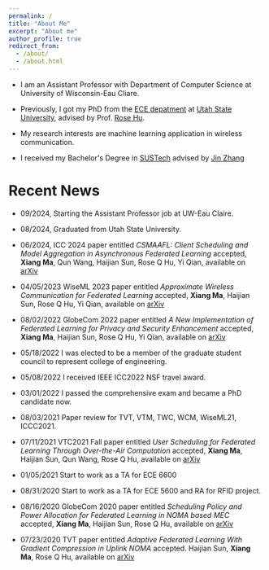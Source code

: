 ```yaml
---
permalink: /
title: "About Me"
excerpt: "About me"
author_profile: true
redirect_from: 
  - /about/
  - /about.html
---
```


* I am an Assistant Professor with Department of Computer Science at University of Wisconsin-Eau Cliare.

* Previously, I got my PhD from the [ECE depatment](https://engineering.usu.edu/ece/) at [Utah State University](https://www.usu.edu/), advised by Prof. [Rose Hu](https://engineering.usu.edu/ece/people/faculty/hu-rose).
* My research interests are machine learning application in wireless communication.

* I received my Bachelor's Degree in [SUSTech](https://www.sustech.edu.cn/en/) advised by [Jin Zhang](http://faculty.sustech.edu.cn/zhangj4/en/)

# Recent News

* 09/2024, Starting the Assistant Professor job at UW-Eau Claire.

* 08/2024, Graduated from Utah State University.

* 06/2024, ICC 2024 paper entitled *CSMAAFL: Client Scheduling and Model Aggregation in Asynchronous Federated Learning* accepted, **Xiang Ma**, Qun Wang, Haijian Sun, Rose Q Hu, Yi Qian, available on [arXiv](https://arxiv.org/abs/2306.01207)

* 04/05/2023 WiseML 2023 paper entitled *Approximate Wireless Communication for Federated Learning* accepted, **Xiang Ma**, Haijian Sun, Rose Q Hu, Yi Qian, available on [arXiv](https://arxiv.org/abs/2304.03359)

* 08/02/2022 GlobeCom 2022 paper entitled *A New Implementation of Federated Learning for Privacy and Security Enhancement* accepted, **Xiang Ma**, Haijian Sun, Rose Q Hu, Yi Qian, available on [arXiv](https://arxiv.org/abs/2208.01826)

* 05/18/2022 I was elected to be a member of the graduate student council to represent college of engineering. 

* 05/08/2022 I received IEEE ICC2022 NSF travel award.

* 03/01/2022 I passed the comprehensive exam and became a PhD candidate now.

* 08/03/2021 Paper review for TVT, VTM, TWC, WCM, WiseML21, ICCC2021.

* 07/11/2021 VTC2021 Fall paper entitled *User Scheduling for Federated Learning Through Over-the-Air Computation* accepted, **Xiang Ma**, Haijian Sun, Qun Wang, Rose Q Hu, available on [arXiv](https://arxiv.org/abs/2108.02891)

* 01/05/2021 Start to work as a TA for ECE 6600

* 08/31/2020 Start to work as a TA for ECE 5600 and RA for RFID project.

* 08/16/2020 GlobeCom 2020 paper entitled *Scheduling Policy and Power Allocation for Federated Learning in NOMA based MEC* accepted, **Xiang Ma**, Haijian Sun, Rose Q Hu, available on [arXiv](https://arxiv.org/abs/2006.13044)

* 07/23/2020 TVT paper entitled *Adaptive Federated Learning With Gradient Compression in Uplink NOMA* accepted. Haijian Sun, **Xiang Ma**, Rose Q Hu, available on [arXiv](https://arxiv.org/abs/2003.01344)
